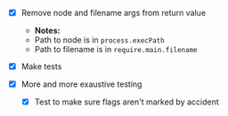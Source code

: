 - [x] Remove node and filename args from return value
  - **Notes:**
  - Path to node is in `process.execPath`
  - Path to filename is in `require.main.filename`
  
- [x] Make tests
- [x] More and more exaustive testing
  - [x] Test to make sure flags aren't marked by accident